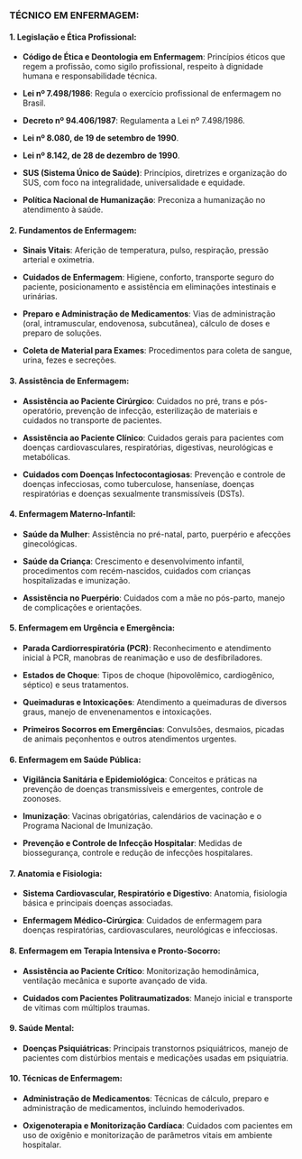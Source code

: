 ### TÉCNICO EM ENFERMAGEM:

#### 1. Legislação e Ética Profissional:

- **Código de Ética e Deontologia em Enfermagem**: Princípios éticos que regem a profissão, como sigilo profissional, respeito à dignidade humana e responsabilidade técnica.
    
- **Lei nº 7.498/1986**: Regula o exercício profissional de enfermagem no Brasil.
    
- **Decreto nº 94.406/1987**: Regulamenta a Lei nº 7.498/1986.
    
- **Lei nº 8.080, de 19 de setembro de 1990**.
    
- **Lei nº 8.142, de 28 de dezembro de 1990**.
    
- **SUS (Sistema Único de Saúde)**: Princípios, diretrizes e organização do SUS, com foco na integralidade, universalidade e equidade.
    
- **Política Nacional de Humanização**: Preconiza a humanização no atendimento à saúde.
    

#### 2. Fundamentos de Enfermagem:

- **Sinais Vitais**: Aferição de temperatura, pulso, respiração, pressão arterial e oximetria.
    
- **Cuidados de Enfermagem**: Higiene, conforto, transporte seguro do paciente, posicionamento e assistência em eliminações intestinais e urinárias.
    
- **Preparo e Administração de Medicamentos**: Vias de administração (oral, intramuscular, endovenosa, subcutânea), cálculo de doses e preparo de soluções.
    
- **Coleta de Material para Exames**: Procedimentos para coleta de sangue, urina, fezes e secreções.
    

#### 3. Assistência de Enfermagem:

- **Assistência ao Paciente Cirúrgico**: Cuidados no pré, trans e pós-operatório, prevenção de infecção, esterilização de materiais e cuidados no transporte de pacientes.
    
- **Assistência ao Paciente Clínico**: Cuidados gerais para pacientes com doenças cardiovasculares, respiratórias, digestivas, neurológicas e metabólicas.
    
- **Cuidados com Doenças Infectocontagiosas**: Prevenção e controle de doenças infecciosas, como tuberculose, hanseníase, doenças respiratórias e doenças sexualmente transmissíveis (DSTs).
    

#### 4. Enfermagem Materno-Infantil:

- **Saúde da Mulher**: Assistência no pré-natal, parto, puerpério e afecções ginecológicas.
    
- **Saúde da Criança**: Crescimento e desenvolvimento infantil, procedimentos com recém-nascidos, cuidados com crianças hospitalizadas e imunização.
    
- **Assistência no Puerpério**: Cuidados com a mãe no pós-parto, manejo de complicações e orientações.
    

#### 5. Enfermagem em Urgência e Emergência:

- **Parada Cardiorrespiratória (PCR)**: Reconhecimento e atendimento inicial à PCR, manobras de reanimação e uso de desfibriladores.
    
- **Estados de Choque**: Tipos de choque (hipovolêmico, cardiogênico, séptico) e seus tratamentos.
    
- **Queimaduras e Intoxicações**: Atendimento a queimaduras de diversos graus, manejo de envenenamentos e intoxicações.
    
- **Primeiros Socorros em Emergências**: Convulsões, desmaios, picadas de animais peçonhentos e outros atendimentos urgentes.
    

#### 6. Enfermagem em Saúde Pública:

- **Vigilância Sanitária e Epidemiológica**: Conceitos e práticas na prevenção de doenças transmissíveis e emergentes, controle de zoonoses.
    
- **Imunização**: Vacinas obrigatórias, calendários de vacinação e o Programa Nacional de Imunização.
    
- **Prevenção e Controle de Infecção Hospitalar**: Medidas de biossegurança, controle e redução de infecções hospitalares.
    

#### 7. Anatomia e Fisiologia:

- **Sistema Cardiovascular, Respiratório e Digestivo**: Anatomia, fisiologia básica e principais doenças associadas.
    
- **Enfermagem Médico-Cirúrgica**: Cuidados de enfermagem para doenças respiratórias, cardiovasculares, neurológicas e infecciosas.
    

#### 8. Enfermagem em Terapia Intensiva e Pronto-Socorro:

- **Assistência ao Paciente Crítico**: Monitorização hemodinâmica, ventilação mecânica e suporte avançado de vida.
    
- **Cuidados com Pacientes Politraumatizados**: Manejo inicial e transporte de vítimas com múltiplos traumas.
    

#### 9. Saúde Mental:

- **Doenças Psiquiátricas**: Principais transtornos psiquiátricos, manejo de pacientes com distúrbios mentais e medicações usadas em psiquiatria.
    

#### 10. Técnicas de Enfermagem:

- **Administração de Medicamentos**: Técnicas de cálculo, preparo e administração de medicamentos, incluindo hemoderivados.
    
- **Oxigenoterapia e Monitorização Cardíaca**: Cuidados com pacientes em uso de oxigênio e monitorização de parâmetros vitais em ambiente hospitalar.